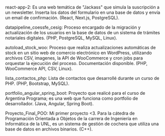 react-app-2: Es una web temática de "Jackass" que simula la suscripción a un newsletter. Inserta los datos del formulario en una base de datos y envía un email de confirmación. (React, Next.js, PostgreSQL).

datapipeline_coessfe_cesig: Proceso encargado de la migración y actualización de los usuarios en la base de datos de un sistema de trámites notariales digitales. (PHP, PostgreSQL, MySQL, Linux).

autoload_stock_woo: Proceso que realiza actualizaciones automáticas de stock en un sitio web de comercio electrónico en WordPress, utilizando archivos CSV, imagenes, la API de WooCommerce y cron jobs para orquestar la ejecución del proceso. Documentación disponible. (PHP, WooCommerce API, CSV, Linux).

lista_contactos_php: Lista de contactos que desarrollé durante un curso de PHP. (PHP, Bootstrap, MySQL).

portfolio_angular_spring_boot: Proyecto que realicé para el curso de Argentina Programa; es una web que funciona como portfolio de desarrollador. (Java, Angular, Spring Boot).

Proyecto_Final_POO: Mi primer proyecto <3. Para la cátedra de Programación Orientada a Objetos de la carrera de Ingeniería en Informática de la UNL, es un sistema de gestión de cochera que utiliza una base de datos en archivos binarios. (C++).






